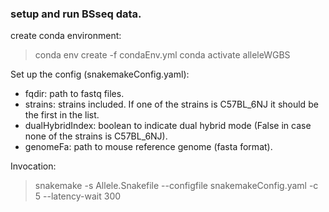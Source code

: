 ### setup and run BSseq data.

create conda environment:

  > conda env create -f condaEnv.yml
  > conda activate alleleWGBS

Set up the config (snakemakeConfig.yaml):

  - fqdir: path to fastq files.
  - strains: strains included. If one of the strains is C57BL_6NJ it should be the first in the list.
  - dualHybridIndex: boolean to indicate dual hybrid mode (False in case none of the strains is C57BL_6NJ).
  - genomeFa: path to mouse reference genome (fasta format).

Invocation:

 > snakemake -s Allele.Snakefile --configfile snakemakeConfig.yaml -c 5 --latency-wait 300

